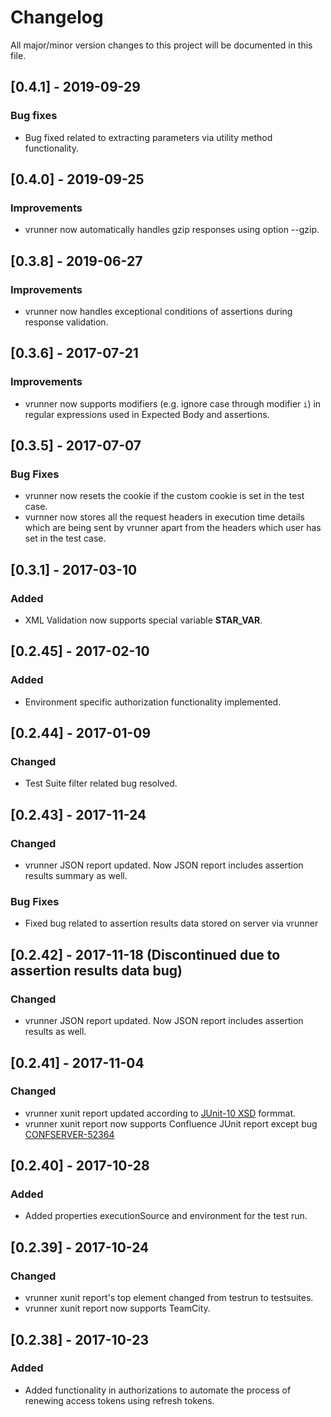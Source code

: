 # Changelog

All major/minor version changes to this project will be documented in this file.
## [0.4.1] - 2019-09-29

### Bug fixes

- Bug fixed related to extracting parameters via utility method functionality.

## [0.4.0] - 2019-09-25

### Improvements

- vrunner now automatically handles gzip responses using option --gzip.

## [0.3.8] - 2019-06-27

### Improvements

- vrunner now handles exceptional conditions of assertions during response validation.

## [0.3.6] - 2017-07-21

### Improvements

- vrunner now supports modifiers (e.g. ignore case through modifier `i`) in regular expressions used in Expected Body and assertions.

## [0.3.5] - 2017-07-07

### Bug Fixes

- vrunner now resets the cookie if the custom cookie is set in the test case.
- vurnner now stores all the request headers in execution time details which are being sent by vrunner apart from the headers which user has set in the test case.

## [0.3.1] - 2017-03-10

### Added

- XML Validation now supports special variable **STAR_VAR**.

## [0.2.45] - 2017-02-10

### Added

- Environment specific authorization functionality implemented.

## [0.2.44] - 2017-01-09

### Changed

- Test Suite filter related bug resolved.

## [0.2.43] - 2017-11-24

### Changed

- vrunner JSON report updated. Now JSON report includes assertion results summary as well.

### Bug Fixes

- Fixed bug related to assertion results data stored on server via vrunner

## [0.2.42] - 2017-11-18 (Discontinued due to assertion results data bug)

### Changed

- vrunner JSON report updated. Now JSON report includes assertion results as well.

## [0.2.41] - 2017-11-04

### Changed

- vrunner xunit report updated according to [JUnit-10 XSD](https://github.com/jenkinsci/xunit-plugin/blob/master/src/main/resources/org/jenkinsci/plugins/xunit/types/model/xsd/junit-10.xsd) formmat.
- vrunner xunit report now supports Confluence JUnit report except bug [CONFSERVER-52364](https://jira.atlassian.com/browse/CONFSERVER-52364)

## [0.2.40] - 2017-10-28

### Added

- Added properties executionSource and environment for the test run.

## [0.2.39] - 2017-10-24

### Changed

- vrunner xunit report's top element changed from testrun to testsuites.
- vrunner xunit report now supports TeamCity.

## [0.2.38] - 2017-10-23

### Added

- Added functionality in authorizations to automate the process of renewing access tokens using refresh tokens.
